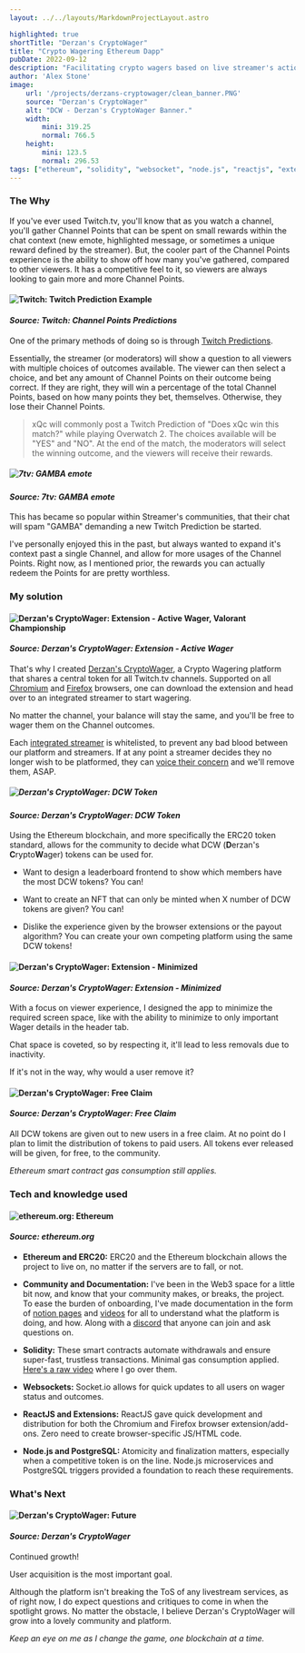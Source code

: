 ```yaml
---
layout: ../../layouts/MarkdownProjectLayout.astro

highlighted: true
shortTitle: "Derzan's CryptoWager"
title: "Crypto Wagering Ethereum Dapp"
pubDate: 2022-09-12
description: "Facilitating crypto wagers based on live streamer's actions."
author: 'Alex Stone'
image:
    url: '/projects/derzans-cryptowager/clean_banner.PNG'
    source: "Derzan's CryptoWager"
    alt: "DCW - Derzan's CryptoWager Banner."
    width:
        mini: 319.25
        normal: 766.5
    height:
        mini: 123.5
        normal: 296.53
tags: ["ethereum", "solidity", "websocket", "node.js", "reactjs", "extension", "postgresql"]
---
```


### The Why

If you've ever used Twitch.tv, you'll know that as you watch a channel, you'll gather Channel Points that can be spent on small rewards within the chat context (new emote, highlighted message, or sometimes a unique reward defined by the streamer). But, the cooler part of the Channel Points experience is the ability to show off how many you've gathered, compared to other viewers. It has a competitive feel to it, so viewers are always looking to gain more and more Channel Points.

#### ![Twitch: Twitch Prediction Example](/projects/derzans-cryptowager/twitch_predictions.png)

#### *Source: Twitch: Channel Points Predictions*

One of the primary methods of doing so is through [Twitch Predictions](https://help.twitch.tv/s/article/channel-points-predictions?language=en_US).

Essentially, the streamer (or moderators) will show a question to all viewers with multiple choices of outcomes available. The viewer can then select a choice, and bet any amount of Channel Points on their outcome being correct. If they are right, they will win a percentage of the total Channel Points, based on how many points they bet, themselves. Otherwise, they lose their Channel Points.

> xQc will commonly post a Twitch Prediction of "Does xQc win this match?" while playing Overwatch 2. The choices available will be "YES" and "NO". At the end of the match, the moderators will select the winning outcome, and the viewers will receive their rewards.

##### ![7tv: GAMBA emote](/projects/derzans-cryptowager/gamba.webp)

#### *Source: 7tv: GAMBA emote*

This has became so popular within Streamer's communities, that their chat will spam "GAMBA" demanding a new Twitch Prediction be started.

I've personally enjoyed this in the past, but always wanted to expand it's context past a single Channel, and allow for more usages of the Channel Points. Right now, as I mentioned prior, the rewards you can actually redeem the Points for are pretty worthless.









### My solution

#### ![Derzan's CryptoWager: Extension - Active Wager, Valorant Championship](/projects/derzans-cryptowager/active_zoom.PNG)

#### *Source: Derzan's CryptoWager: Extension - Active Wager*


That's why I created [Derzan's CryptoWager](https://cryptowager.xyz/), a Crypto Wagering platform that shares a central token for all Twitch.tv channels. Supported on all [Chromium](https://chrome.google.com/webstore/detail/derzans-cryptowager/mpkdockaemlcpbgooakhcnmefflaeiph) and [Firefox](https://addons.mozilla.org/en-US/firefox/addon/derzan-s-cryptowager/) browsers, one can download the extension and head over to an integrated streamer to start wagering.

No matter the channel, your balance will stay the same, and you'll be free to wager them on the Channel outcomes.

Each [integrated streamer](https://derzans-cryptowager.notion.site/Integrated-Channels-Streamers-f95efe56747744b981366c7a44b6649a) is whitelisted, to prevent any bad blood between our platform and streamers. If at any point a streamer decides they no longer wish to be platformed, they can [voice their concern](https://derzans-cryptowager.notion.site/Creator-Signup-58314130fd454b00be8b0f9cd8565841) and we'll remove them, ASAP.

##### ![Derzan's CryptoWager: DCW Token](/projects/derzans-cryptowager/DCW_token_logo.svg)

#### *Source: Derzan's CryptoWager: DCW Token*


Using the Ethereum blockchain, and more specifically the ERC20 token standard, allows for the community to decide what DCW (**D**erzan's **C**rypto**W**ager) tokens can be used for.

- Want to design a leaderboard frontend to show which members have the most DCW tokens? You can!

- Want to create an NFT that can only be minted when X number of DCW tokens are given? You can!

- Dislike the experience given by the browser extensions or the payout algorithm? You can create your own competing platform using the same DCW tokens!

#### ![Derzan's CryptoWager: Extension - Minimized](/projects/derzans-cryptowager/minimized_Active_small.PNG)

#### *Source: Derzan's CryptoWager: Extension - Minimized*

With a focus on viewer experience, I designed the app to minimize the required screen space, like with the ability to minimize to only important Wager details in the header tab.

Chat space is coveted, so by respecting it, it'll lead to less removals due to inactivity.

If it's not in the way, why would a user remove it?


#### ![Derzan's CryptoWager: Free Claim](/projects/derzans-cryptowager/claim_zoom.PNG)

#### *Source: Derzan's CryptoWager: Free Claim*

All DCW tokens are given out to new users in a free claim. At no point do I plan to limit the distribution of tokens to paid users. All tokens ever released will be given, for free, to the community.

*Ethereum smart contract gas consumption still applies.*






### Tech and knowledge used

#### ![ethereum.org: Ethereum](/projects/derzans-cryptowager/ethereum-logo-portrait-purple.svg)

#### *Source: ethereum.org*


- **Ethereum and ERC20:** ERC20 and the Ethereum blockchain allows the project to live on, no matter if the servers are to fall, or not.

- **Community and Documentation:** I've been in the Web3 space for a little bit now, and know that your community makes, or breaks, the project. To ease the burden of onboarding, I've made documentation in the form of [notion pages](https://derzans-cryptowager.notion.site/derzans-cryptowager/Derzan-s-CryptoWager-0108eddfc833426686515bbff598b91b) and [videos](https://www.youtube.com/@DerzansCryptoWager) for all to understand what the platform is doing, and how. Along with a [discord](https://discord.gg/JrnSZJSxtF) that anyone can join and ask questions on.

- **Solidity:** These smart contracts automate withdrawals and ensure super-fast, trustless transactions. Minimal gas consumption applied. [Here's a raw video](https://www.youtube.com/watch?v=Xt01aUJS8GY) where I go over them.

- **Websockets:** Socket.io allows for quick updates to all users on wager status and outcomes.

- **ReactJS and Extensions:** ReactJS gave quick development and distribution for both the Chromium and Firefox browser extension/add-ons. Zero need to create browser-specific JS/HTML code.

- **Node.js and PostgreSQL:** Atomicity and finalization matters, especially when a competitive token is on the line. Node.js microservices and PostgreSQL triggers provided a foundation to reach these requirements.











### What's Next

#### ![Derzan's CryptoWager: Future](/projects/derzans-cryptowager/DCW_logo.svg)

#### *Source: Derzan's CryptoWager*


Continued growth! 

User acquisition is the most important goal.

Although the platform isn't breaking the ToS of any livestream services, as of right now, I do expect questions and critiques to come in when the spotlight grows. No matter the obstacle, I believe Derzan's CryptoWager will grow into a lovely community and platform.

*Keep an eye on me as I change the game, one blockchain at a time.*

